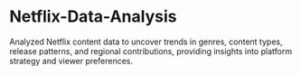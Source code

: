 # Netflix-Data-Analysis
Analyzed Netflix content data to uncover trends in genres, content types, release patterns, and regional contributions, providing insights into platform strategy and viewer preferences.

